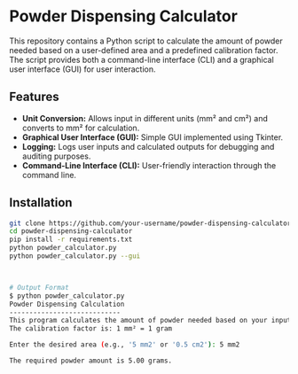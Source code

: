 # Powder Dispensing Calculator

This repository contains a Python script to calculate the amount of powder needed based on a user-defined area and a predefined calibration factor. The script provides both a command-line interface (CLI) and a graphical user interface (GUI) for user interaction.

## Features

- **Unit Conversion:** Allows input in different units (mm² and cm²) and converts to mm² for calculation.
- **Graphical User Interface (GUI):** Simple GUI implemented using Tkinter.
- **Logging:** Logs user inputs and calculated outputs for debugging and auditing purposes.
- **Command-Line Interface (CLI):** User-friendly interaction through the command line.

## Installation

   ```bash
   git clone https://github.com/your-username/powder-dispensing-calculator.git
   cd powder-dispensing-calculator
   pip install -r requirements.txt
   python powder_calculator.py
   python powder_calculator.py --gui



# Output Format
   $ python powder_calculator.py
   Powder Dispensing Calculation
   ----------------------------
   This program calculates the amount of powder needed based on your input area.
   The calibration factor is: 1 mm² = 1 gram

   Enter the desired area (e.g., '5 mm2' or '0.5 cm2'): 5 mm2

   The required powder amount is 5.00 grams.




